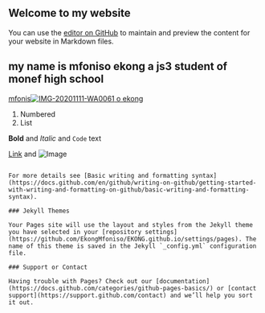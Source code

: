 ## Welcome to my website

You can use the [editor on GitHub](https://github.com/EkongMfoniso/EKONG.github.io/edit/gh-pages/index.md) to maintain and preview the content for your website in Markdown files.

## my name is mfoniso ekong a js3 student of monef high school

[mfonis![IMG-20201111-WA0061](https://user-images.githubusercontent.com/111466004/185345570-08760b29-67e9-4bfb-a35a-6139fbaab40e.jpg)
o ekong](https://www.google.com/search?q=migos&oq=mi&aqs=chrome.0.69i59j69i57j46i67i131i433j0i67l2j69i60l3.1966j0j1&sourceid=chrome&ie=UTF-8)

1. Numbered
2. List

**Bold** and _Italic_ and `Code` text

[Link](url) and ![Image](src)
```

For more details see [Basic writing and formatting syntax](https://docs.github.com/en/github/writing-on-github/getting-started-with-writing-and-formatting-on-github/basic-writing-and-formatting-syntax).

### Jekyll Themes

Your Pages site will use the layout and styles from the Jekyll theme you have selected in your [repository settings](https://github.com/EkongMfoniso/EKONG.github.io/settings/pages). The name of this theme is saved in the Jekyll `_config.yml` configuration file.

### Support or Contact

Having trouble with Pages? Check out our [documentation](https://docs.github.com/categories/github-pages-basics/) or [contact support](https://support.github.com/contact) and we’ll help you sort it out.

